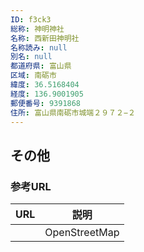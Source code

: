 ```yaml
---
ID: f3ck3
総称: 神明神社
名称: 西新田神明社
名称読み: null
別名: null
都道府県: 富山県
区域: 南砺市
緯度: 36.5168404
経度: 136.9001905
郵便番号: 9391868
住所: 富山県南砺市城端２９７２−２
---
```


## その他

### 参考URL

| URL | 説明          |
| --- | ------------- |
|     | OpenStreetMap |
